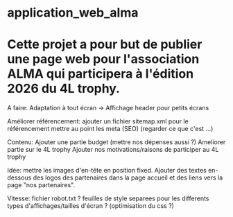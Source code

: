 # application_web_alma
# Cette projet a pour but de publier une page web pour l'association ALMA qui participera à l'édition 2026 du 4L trophy.

A faire:
Adaptation à tout écran -> Affichage header pour petits écrans

Améliorer référencement:
ajouter un fichier sitemap.xml pour le référencement
mettre au point les meta (SEO) (regarder ce que c'est ...)

Contenu:
Ajouter une partie budget (mettre nos dépenses aussi ?)
Ameliorer partie sur le 4L trophy
Ajouter nos motivations/raisons de participer au 4L trophy

Idée: mettre les images d'en-tête en position fixed.
Ajouter des textes en-dessous des logos des partenaires dans la page accueil et des liens vers la page "nos partenaires".

Vitesse:
fichier robot.txt ?
feuilles de style separees pour les differents types d'affichages/tailles d'écran ? (optimisation du css ?)